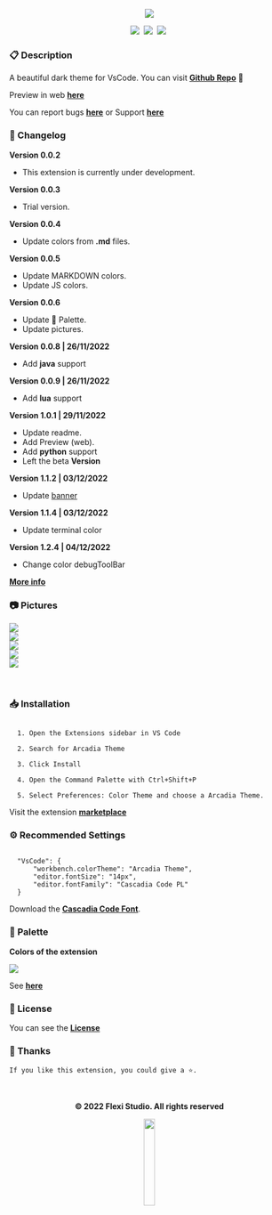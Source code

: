 
<p align="center">
<img  src="./public/images/banner1.png">
</p>

<p align="center">
    <a href="https://github.com/kodiexp/arcadia-theme"><img src="https://vsmarketplacebadge.apphb.com/version-short/Kodi.arcadia-theme.svg?style=for-the-badge&colorA=1e2227&colorB=8780d8&label=VERSION" ></a>&nbsp;
    <a href="https://github.com/kodiexp/arcadia-theme"><img src="https://vsmarketplacebadge.apphb.com/installs-short/Kodi.arcadia-theme.svg?style=for-the-badge&colorA=1e2227&colorB=8780d8&label=Installs" ></a>&nbsp;
    <a href="https://github.com/kodiexp/arcadia-theme"><img src="https://vsmarketplacebadge.apphb.com/downloads-short/Kodi.arcadia-theme.svg?style=for-the-badge&colorA=1e2227&colorB=8780d8&label=Downloads" ></a>&nbsp;
</p>

### 📋 Description
A beautiful dark theme for VsCode. You can visit [**Github Repo**](https://github.com/kodiexp/arcadia-theme) 💜

Preview in web [**here**](https://vscode.dev/theme/Kodi.arcadia-theme)

You can report bugs [**here**](https://github.com/kodiexp/arcadia-theme/issues) or Support [**here**](https://discord.gg/MkTvbu9gva)
&nbsp;
### 📝 Changelog
**Version 0.0.2**
  - This extension is currently under development. 

**Version 0.0.3**
  - Trial version.

**Version 0.0.4**
  - Update colors from **.md** files.
  
**Version 0.0.5**
  - Update MARKDOWN colors.
  - Update JS colors.
  
**Version 0.0.6**
  - Update 🎨 Palette.
  - Update pictures.

**Version 0.0.8 | 26/11/2022**
  - Add **java** support

**Version 0.0.9 | 26/11/2022**
  - Add **lua** support

**Version 1.0.1 | 29/11/2022**
  - Update readme.
  - Add Preview (web).
  - Add **python** support
  - Left the beta **Version**

**Version 1.1.2 | 03/12/2022**
  - Update [banner](public/images/banner1.png)

**Version 1.1.4 | 03/12/2022**
  - Update terminal color

**Version 1.2.4 | 04/12/2022**
  - Change color debugToolBar

[**More info**](https://github.com/kodiexp/arcadia-theme/blob/main/Changelog.md)
&nbsp;
### 📷 Pictures
  <img align="center" src="./public/images/picture1.png">
  <br>
  <img align="center" src="./public/images/picture2.png">
   <br>
  <img align="center" src="./public/images/picture3.png">
   <br>
  <img align="center" src="./public/images/picture4.png">
   <br>
  <img align="center" src="./public/images/picture5.png">
  
&nbsp;
### 📥 Installation  
  ```jsonc

    1. Open the Extensions sidebar in VS Code 

    2. Search for Arcadia Theme

    3. Click Install

    4. Open the Command Palette with Ctrl+Shift+P 
    
    5. Select Preferences: Color Theme and choose a Arcadia Theme.

   ```

Visit the extension [**marketplace**](https://marketplace.visualstudio.com/items?itemName=Kodi.arcadia-theme)
&nbsp;
### ⚙ Recommended Settings 
  ```jsonc

    "VsCode": {
        "workbench.colorTheme": "Arcadia Theme",
        "editor.fontSize": "14px",
        "editor.fontFamily": "Cascadia Code PL"
    }

  ```

Download the [**Cascadia Code Font**](https://github.com/microsoft/cascadia-code/releases).
&nbsp;
### 🎨 Palette
**Colors of the extension**

  <img  src="./public/images/arcadiapalette.png">

  See [**here**](https://github.com/kodiexp/arcadia-theme/blob/main/public/images/arcadiapalette.png)
&nbsp;
### 🔖 License

You can see the [**License**](https://github.com/kodiexp/arcadia-theme/blob/main/LICENSE)
&nbsp;
### 🤟 Thanks
    If you like this extension, you could give a ⭐.
&nbsp;
<p align="center"><b>© 2022 Flexi Studio. All rights reserved</b></p>

<p align="center">
  <a href="https://discord.gg/MkTvbu9gva"><img   width='20%' src="./public/images/bannerflexi.png" ></a>
</p>



